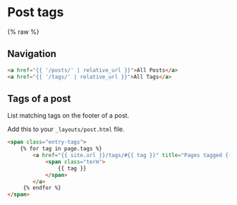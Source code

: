 # Post tags

{% raw %}

## Navigation

```html
<a href="{{ '/posts/' | relative_url }}">All Posts</a>
<a href="{{ '/tags/' | relative_url }}">All Tags</a>
```


## Tags of a post

List matching tags on the footer of a post.

Add this to your `_layouts/post.html` file.

```html
<span class="entry-tags">
    {% for tag in page.tags %}
        <a href="{{ site.url }}/tags/#{{ tag }}" title="Pages tagged {{ tag }}" class="tag">
            <span class="term">
                {{ tag }}
            </span>
        </a>
     {% endfor %}
</span>
```

